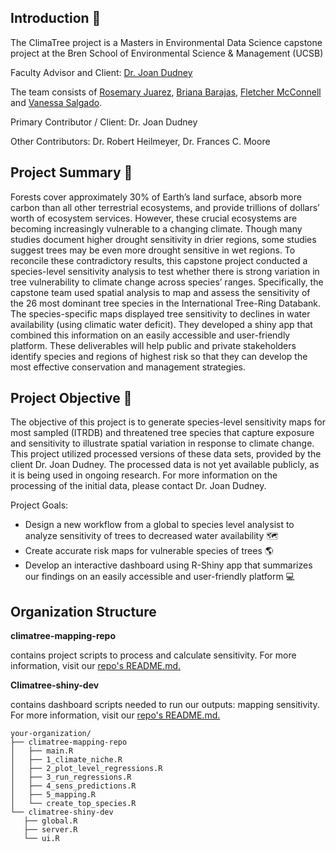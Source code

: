## Introduction :deciduous_tree:
The ClimaTree project is a Masters in Environmental Data Science capstone project at the Bren School of Environmental Science & Management (UCSB)

Faculty Advisor and Client: [Dr. Joan Dudney](https://joandudney.com)

The team consists of [Rosemary Juarez](https://github.com/rosemaryjuarez), [Briana Barajas](https://github.com/briana-barajas), [Fletcher McConnell](https://github.com/fletcher-m) and [Vanessa Salgado](https://github.com/Vanessa-Salgado). 

Primary Contributor / Client: Dr. Joan Dudney 

Other Contributors: Dr. Robert Heilmeyer, Dr. Frances C. Moore

## Project Summary :evergreen_tree:
Forests cover approximately 30% of Earth’s land surface, absorb more carbon than all other terrestrial ecosystems, and provide trillions of dollars’ worth of ecosystem services. However, these crucial ecosystems are becoming increasingly vulnerable to a changing climate. Though many studies document higher drought sensitivity in drier regions, some studies suggest trees may be even more drought sensitive in wet regions. To reconcile these contradictory results, this capstone project conducted a species-level sensitivity analysis to test whether there is strong variation in tree vulnerability to climate change across species’ ranges. Specifically, the capstone team used spatial analysis to map and assess the sensitivity of the 26 most dominant tree species in the International Tree-Ring Databank. The species-specific maps displayed tree sensitivity to declines in water availability (using climatic water deficit). They developed a shiny app that combined this information on an easily accessible and user-friendly platform. These deliverables will help public and private stakeholders identify species and regions of highest risk so that they can develop the most effective conservation and management strategies.



## Project Objective :seedling:
The objective of this project is to generate species-level sensitivity maps for most sampled (ITRDB) and threatened tree species that capture exposure and sensitivity to illustrate spatial variation in response to climate change. This project utilized processed versions of these data sets, provided by the client Dr. Joan Dudney. The processed data is not yet available publicly, as it is being used in ongoing research. For more information on the processing of the initial data, please contact Dr. Joan Dudney.
 

Project Goals:
* Design a new workflow from a global to species level analysist to analyze sensitivity of trees to decreased water availability 🗺️  
* Create accurate risk maps for vulnerable species of trees :earth_americas:
* Develop an interactive dashboard using R-Shiny app that summarizes our findings on an easily accessible and user-friendly platform :computer:


## Organization Structure

**climatree-mapping-repo**

contains project scripts to process and calculate sensitivity. For more information, visit our [repo's README.md.](https://github.com/ClimaTree/climatree-mapping-repo) 

**Climatree-shiny-dev**

contains dashboard scripts needed to run our outputs: mapping sensitivity. For more information, visit our [repo's README.md.](https://github.com/ClimaTree/climatree-shiny-dev)

```
your-organization/
├── climatree-mapping-repo
│   ├── main.R
│   ├── 1_climate_niche.R
│   ├── 2_plot_level_regressions.R
│   ├── 3_run_regressions.R
│   ├── 4_sens_predictions.R
│   ├── 5_mapping.R
│   └── create_top_species.R
└── climatree-shiny-dev
   ├── global.R
   ├── server.R
   └── ui.R
```



















<!---
Directions:
Update GitHub organization & team management plan
Update:

Your GitHub organization’s landing page to include the project summary you submitted a on week 2. 

Delete all the repositories, issues, and projects from today’s demo sessions.

Your team management plan sections V and VI to include the GitHub tools we covered today (if your team will use them - highly encouraged!).

Create a skeleton of repositories, some issues and milestones, and a project to track the bigger steps of your Approach & Methods section.
-->
